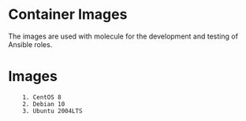 # Container Images

The images are used with molecule for the development and testing of Ansible roles.


# Images
```
    1. CentOS 8
    2. Debian 10
    3. Ubuntu 2004LTS
```



